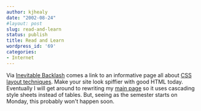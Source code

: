 ```yaml
---
author: kjhealy
date: "2002-08-24"
#layout: post
slug: read-and-learn
status: publish
title: Read and Learn
wordpress_id: '69'
categories:
- Internet
---
```


Via [Inevitable Backlash](http://www.inevitablebacklash.com%22) comes a link to an informative page all about [CSS layout techniques](http://www.glish.com/css/). Make your site look spiffier with good HTML today. Eventually I will get around to rewriting my [main page](http://www.u.arizona.edu/~kjhealy) so it uses cascading style sheets instead of tables. But, seeing as the semester starts on Monday, this probably won't happen soon.
